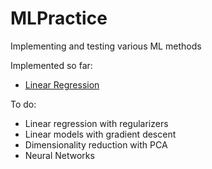 # MLPractice
Implementing and testing various ML methods

Implemented so far:
- [Linear Regression](examples/linear_regression_polynomial.ipynb)

To do:
- Linear regression with regularizers
- Linear models with gradient descent
- Dimensionality reduction with PCA
- Neural Networks